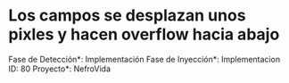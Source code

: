 # Los campos se desplazan unos pixles y hacen overflow hacia abajo

Fase de Detección*: Implementación
Fase de Inyección*: Implementacion
ID: 80
Proyecto*: NefroVida